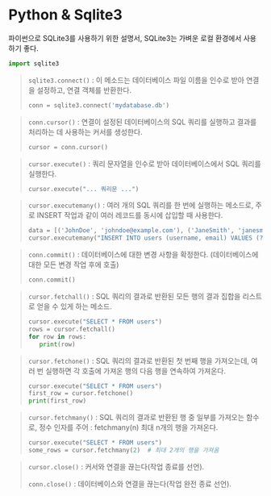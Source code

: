 # Python & Sqlite3 
파이썬으로 SQLite3를 사용하기 위한 설명서, SQLite3는 가벼운 로컬 환경에서 사용하기 좋다.

```Python
import sqlite3
```

> `sqlite3.connect()` : 이 메소드는 데이터베이스 파일 이름을 인수로 받아 연결을 설정하고, 연결 객체를 반환한다.
> ```python
> conn = sqlite3.connect('mydatabase.db')
> ```

> `conn.cursor()` : 연결이 설정된 데이터베이스의 SQL 쿼리를 실행하고 결과를 처리하는 데 사용하는 커서를 생성한다.
> ```Python
> cursor = conn.cursor()
> ```

> `cursor.execute()` : 쿼리 문자열을 인수로 받아 데이터베이스에서 SQL 쿼리를 실행한다.
> ```Python
> cursor.execute("... 쿼리문 ...")
> ```

> `cursor.executemany()` : 여러 개의 SQL 쿼리를 한 번에 실행하는 메소드로, 주로 INSERT 작업과 같이 여러 레코드를 동시에 삽입할 때 사용한다.
> ```Python
> data = [('JohnDoe', 'johndoe@example.com'), ('JaneSmith', 'janesmith@example.com')]
> cursor.executemany("INSERT INTO users (username, email) VALUES (?, ?)", data)
> ```

> `conn.commit()` : 데이터베이스에 대한 변경 사항을 확정한다. (데이터베이스에 대한 모든 변경 작업 후에 호출)
> ```Python
> conn.commit()
> ```

> `cursor.fetchall()` : SQL 쿼리의 결과로 반환된 모든 행의 결과 집합을 리스트로 얻을 수 있게 하는 메소드.
> ```Python
> cursor.execute("SELECT * FROM users")
> rows = cursor.fetchall()
> for row in rows:
>    print(row)
> ```

> `cursor.fetchone()` : SQL 쿼리의 결과로 반환된 첫 번째 행을 가져오는데, 여러 번 실행하면 각 호출에 가져온 행의 다음 행을 연속하여 가져온다.
> ```Python
> cursor.execute("SELECT * FROM users")
> first_row = cursor.fetchone()
> print(first_row)
> ```

> `cursor.fetchmany()` : SQL 쿼리의 결과로 반환된 행 중 일부를 가져오는 함수로, 정수 인자를 주어 : fetchmany(n) 최대 n개의 행을 가져온다.
> ```Python
> cursor.execute("SELECT * FROM users")
> some_rows = cursor.fetchmany(2)  # 최대 2개의 행을 가져옴
> ```

> `cursor.close()` : 커서와 연결을 끊는다(작업 종료를 선언).
> 
> `conn.close()` : 데이터베이스와 연결을 끊는다(작업 완전 종료 선언).
